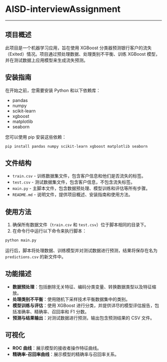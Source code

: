 # AISD-interviewAssignment
---

## 项目概述

此项目是一个机器学习应用，旨在使用 XGBoost 分类器预测银行客户的流失（Exited）情况。项目通过预处理数据、处理类别不平衡、训练 XGBoost 模型，并在测试数据上应用模型来生成流失预测。

## 安装指南

在开始之前，您需要安装 Python 和以下依赖库：

- pandas
- numpy
- scikit-learn
- xgboost
- matplotlib
- seaborn

您可以使用 pip 安装这些依赖：

```bash
pip install pandas numpy scikit-learn xgboost matplotlib seaborn
```

## 文件结构

- `train.csv` - 训练数据集文件，包含客户信息和他们是否流失的标签。
- `test.csv` - 测试数据集文件，包含客户信息，不包含流失标签。
- `main.py` - 主脚本文件，包含数据预处理、模型训练和评估等所有步骤。
- `README.md` - 说明文件，提供项目概述、安装指南和使用方法。

## 使用方法

1. 确保所有数据文件（`train.csv` 和 `test.csv`）位于脚本相同的目录下。
2. 在命令行中运行以下命令来执行脚本：

```bash
python main.py
```

运行后，脚本将处理数据、训练模型并对测试数据进行预测，结果将保存在名为 `predictions.csv` 的新文件中。

## 功能描述

- **数据预处理**：包括删除无关特征、编码分类变量、转换数据类型以及特征缩放。
- **处理类别不平衡**：使用随机下采样技术平衡数据集中的类别。
- **模型训练与评估**：使用 XGBoost 进行分类，并提供详尽的模型评估报告，包括准确率、精确率、召回率和 F1 分数。
- **预测与结果输出**：对测试数据进行预测，输出包含预测结果的 CSV 文件。

## 可视化

- **ROC 曲线**：展示模型的接收者操作特征曲线。
- **精确率-召回率曲线**：展示模型的精确率与召回率关系。
